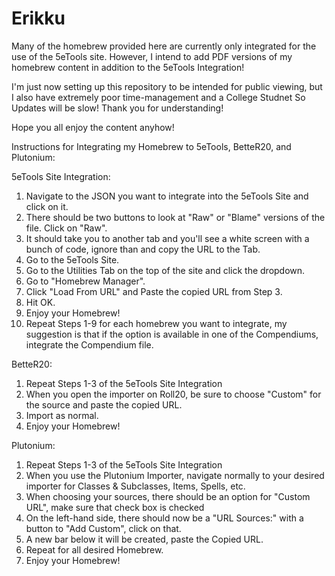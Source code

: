 # Erikku

Many of the homebrew provided here are currently only integrated for the use of the 5eTools site.
However, I intend to add PDF versions of my homebrew content in addition to the 5eTools Integration!

I'm just now setting up this repository to be intended for public viewing, but I also have extremely poor time-management and a College Studnet
So Updates will be slow! Thank you for understanding!

Hope you all enjoy the content anyhow!

Instructions for Integrating my Homebrew to 5eTools, BetteR20, and Plutonium:

5eTools Site Integration:

1. Navigate to the JSON you want to integrate into the 5eTools Site and click on it.
2. There should be two buttons to look at "Raw" or "Blame" versions of the file. Click on "Raw".
3. It should take you to another tab and you'll see a white screen with a bunch of code, ignore than and copy the URL to the Tab.
4. Go to the 5eTools Site.
5. Go to the Utilities Tab on the top of the site and click the dropdown.
6. Go to "Homebrew Manager".
7. Click "Load From URL" and Paste the copied URL from Step 3.
8. Hit OK.
9. Enjoy your Homebrew!
10. Repeat Steps 1-9 for each homebrew you want to integrate, my suggestion is that if the option is available in one of the Compendiums, integrate the Compendium file.

BetteR20:

1. Repeat Steps 1-3 of the 5eTools Site Integration
2. When you open the importer on Roll20, be sure to choose "Custom" for the source and paste the copied URL.
3. Import as normal.
4. Enjoy your Homebrew!

Plutonium:
1. Repeat Steps 1-3 of the 5eTools Site Integration
2. When you use the Plutonium Importer, navigate normally to your desired importer for Classes & Subclasses, Items, Spells, etc.
3. When choosing your sources, there should be an option for "Custom URL", make sure that check box is checked
4. On the left-hand side, there should now be a "URL Sources:" with a button to "Add Custom", click on that.
5. A new bar below it will be created, paste the Copied URL.
6. Repeat for all desired Homebrew.
7. Enjoy your Homebrew!